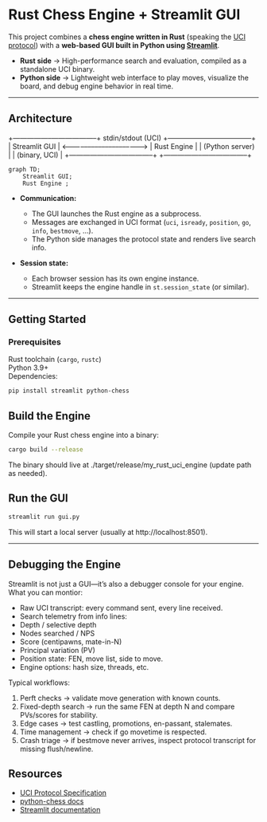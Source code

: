 # Rust Chess Engine + Streamlit GUI

This project combines a **chess engine written in Rust** (speaking the [UCI protocol](https://en.wikipedia.org/wiki/Universal_Chess_Interface)) with a **web-based GUI built in Python using [Streamlit](https://streamlit.io/)**.

- **Rust side** → High-performance search and evaluation, compiled as a standalone UCI binary.
- **Python side** → Lightweight web interface to play moves, visualize the board, and debug engine behavior in real time.

---

## Architecture
  +—————–——————–+        stdin/stdout (UCI)       +—————–——————–+
|   Streamlit GUI   |  <––––––––––––––––––––>  |   Rust Engine    |
|  (Python server)  |                          |  (binary, UCI)   |
  +—————–——————–+                                 +—————–——————–+

```mermaid
graph TD;
    Streamlit GUI;
    Rust Engine ;
```
- **Communication:**  
  - The GUI launches the Rust engine as a subprocess.  
  - Messages are exchanged in UCI format (`uci`, `isready`, `position`, `go`, `info`, `bestmove`, …).  
  - The Python side manages the protocol state and renders live search info.

- **Session state:**  
  - Each browser session has its own engine instance.  
  - Streamlit keeps the engine handle in `st.session_state` (or similar).  

---

## Getting Started

### Prerequisites
Rust toolchain (`cargo`, `rustc`)  
Python 3.9+  
Dependencies:
  ```bash
  pip install streamlit python-chess
```  
## Build the Engine

Compile your Rust chess engine into a binary:
  ```bash
  cargo build --release
```
The binary should live at ./target/release/my_rust_uci_engine (update path as needed).

## Run the GUI
  ```bash
  streamlit run gui.py
```
This will start a local server (usually at http://localhost:8501).

---

## Debugging the Engine
Streamlit is not just a GUI—it’s also a debugger console for your engine.
What you can montior:
- Raw UCI transcript: every command sent, every line received.
- Search telemetry from info lines:
- Depth / selective depth
- Nodes searched / NPS
- Score (centipawns, mate-in-N)
- Principal variation (PV)
- Position state: FEN, move list, side to move.
- Engine options: hash size, threads, etc.

Typical workflows:
1. Perft checks → validate move generation with known counts.
2. Fixed-depth search → run the same FEN at depth N and compare PVs/scores for stability.
3. Edge cases → test castling, promotions, en-passant, stalemates.
4. Time management → check if go movetime is respected.
5. Crash triage → if bestmove never arrives, inspect protocol transcript for missing flush/newline.

 ## Resources
- [UCI Protocol Specification](https://gist.github.com/aliostad/f6c19dba0f5a1c0e6f0c)
- [python-chess docs](https://python-chess.readthedocs.io/en/latest/)
- [Streamlit documentation](https://docs.streamlit.io/)

 
